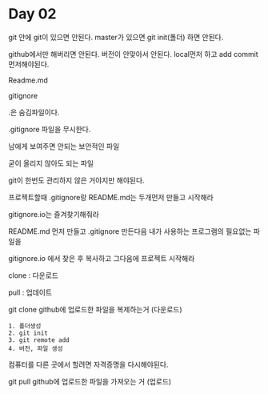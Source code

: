 # Day 02

git 안에 git이 있으면 안된다. master가 있으면 git init(폴더) 하면 안된다.

github에서만 해버리면 안된다. 버전이 안맞아서 안된다. local먼저 하고 add commit 먼저해야된다.

Readme.md 

gitignore

.은 숨김파일이다.

.gitignore 파일을 무시한다.

남에게 보여주면 안되는 보안적인 파일

굳이 올리지 않아도 되는 파일 

git이 한번도 관리하지 않은 거야지만 해야된다.

프로젝트할때 .gitignore랑  README.md는 두개먼저 만들고 시작해라

gitignore.io는 즐겨찾기해줘라

README.md 먼저 만들고  .gitignore 만든다음 내가 사용하는 프로그램의 필요없는 파일을

gitignore.io 에서 찾은 후 복사하고 그다음에 프로젝트 시작해라

clone : 다운로드

pull : 업데이트

git clone github에 업로드한 파일을 복제하는거 (다운로드)

	1. 폴더생성
	2. git init
	3. git remote add
	4. 버전, 파일 생성

컴퓨터를 다른 곳에서 할려면 자격증명을 다시해야된다.

git pull github에 업로드한 파일을 가져오는 거 (업로드)